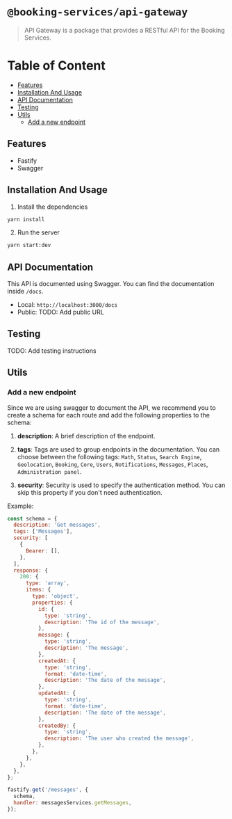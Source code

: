# `@booking-services/api-gateway`

> API Gateway is a package that provides a RESTful API for the Booking Services.

# Table of Content
- [Features](#features)
- [Installation And Usage](#installation-and-usage)
- [API Documentation](#api-documentation)
- [Testing](#testing)
- [Utils](#utils)
  - [Add a new endpoint](#add-a-new-endpoint)

## Features
- Fastify
- Swagger

## Installation And Usage
1. Install the dependencies
```bash
yarn install
```

2. Run the server
```bash
yarn start:dev
```

## API Documentation
This API is documented using Swagger. You can find the documentation inside `/docs`.

- Local: `http://localhost:3000/docs`
- Public: TODO: Add public URL

## Testing
TODO: Add testing instructions

## Utils

### Add a new endpoint
Since we are using swagger to document the API, we recommend you to create a schema for each route and add the following properties to the schema:

1. **description**: A brief description of the endpoint.

2. **tags**: Tags are used to group endpoints in the documentation. You can choose between the following tags: `Math`, `Status`, `Search Engine`, `Geolocation`, `Booking`, `Core`, `Users`, `Notifications`, `Messages`, `Places`, `Administration panel`.

3. **security**: Security is used to specify the authentication method. You can skip this property if you don't need authentication.

Example:
```js
const schema = {
  description: 'Get messages',
  tags: ['Messages'],
  security: [
    {
      Bearer: [],
    },
  ],
  response: {
    200: {
      type: 'array',
      items: {
        type: 'object',
        properties: {
          id: {
            type: 'string',
            description: 'The id of the message',
          },
          message: {
            type: 'string',
            description: 'The message',
          },
          createdAt: {
            type: 'string',
            format: 'date-time',
            description: 'The date of the message',
          },
          updatedAt: {
            type: 'string',
            format: 'date-time',
            description: 'The date of the message',
          },
          createdBy: {
            type: 'string',
            description: 'The user who created the message',
          },
        },
      },
    },
  },
};

fastify.get('/messages', {
  schema,
  handler: messagesServices.getMessages,
});
```
